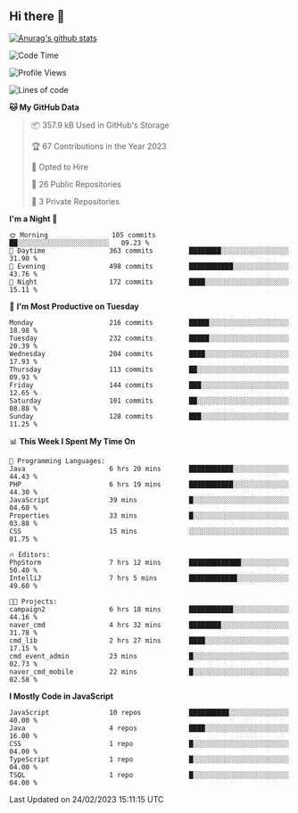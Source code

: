 ## Hi there 👋

[![Anurag's github stats](https://github-readme-stats.vercel.app/api?username=Songwonseok)](https://github.com/anuraghazra/github-readme-stats)



<!--START_SECTION:waka-->
![Code Time](http://img.shields.io/badge/Code%20Time-2%2C098%20hrs%2025%20mins-blue)

![Profile Views](http://img.shields.io/badge/Profile%20Views-4-blue)

![Lines of code](https://img.shields.io/badge/From%20Hello%20World%20I%27ve%20Written--19.0%20million%20lines%20of%20code-blue)

**🐱 My GitHub Data** 

> 📦 357.9 kB Used in GitHub's Storage 
 > 
> 🏆 67 Contributions in the Year 2023
 > 
> 💼 Opted to Hire
 > 
> 📜 26 Public Repositories 
 > 
> 🔑 3 Private Repositories 
 > 
**I'm a Night 🦉** 

```text
🌞 Morning                105 commits         ██░░░░░░░░░░░░░░░░░░░░░░░   09.23 % 
🌆 Daytime                363 commits         ████████░░░░░░░░░░░░░░░░░   31.90 % 
🌃 Evening                498 commits         ███████████░░░░░░░░░░░░░░   43.76 % 
🌙 Night                  172 commits         ████░░░░░░░░░░░░░░░░░░░░░   15.11 % 
```
📅 **I'm Most Productive on Tuesday** 

```text
Monday                   216 commits         █████░░░░░░░░░░░░░░░░░░░░   18.98 % 
Tuesday                  232 commits         █████░░░░░░░░░░░░░░░░░░░░   20.39 % 
Wednesday                204 commits         ████░░░░░░░░░░░░░░░░░░░░░   17.93 % 
Thursday                 113 commits         ██░░░░░░░░░░░░░░░░░░░░░░░   09.93 % 
Friday                   144 commits         ███░░░░░░░░░░░░░░░░░░░░░░   12.65 % 
Saturday                 101 commits         ██░░░░░░░░░░░░░░░░░░░░░░░   08.88 % 
Sunday                   128 commits         ███░░░░░░░░░░░░░░░░░░░░░░   11.25 % 
```


📊 **This Week I Spent My Time On** 

```text
💬 Programming Languages: 
Java                     6 hrs 20 mins       ███████████░░░░░░░░░░░░░░   44.43 % 
PHP                      6 hrs 19 mins       ███████████░░░░░░░░░░░░░░   44.30 % 
JavaScript               39 mins             █░░░░░░░░░░░░░░░░░░░░░░░░   04.60 % 
Properties               33 mins             █░░░░░░░░░░░░░░░░░░░░░░░░   03.88 % 
CSS                      15 mins             ░░░░░░░░░░░░░░░░░░░░░░░░░   01.75 % 

🔥 Editors: 
PhpStorm                 7 hrs 12 mins       █████████████░░░░░░░░░░░░   50.40 % 
IntelliJ                 7 hrs 5 mins        ████████████░░░░░░░░░░░░░   49.60 % 

🐱‍💻 Projects: 
campaign2                6 hrs 18 mins       ███████████░░░░░░░░░░░░░░   44.16 % 
naver_cmd                4 hrs 32 mins       ████████░░░░░░░░░░░░░░░░░   31.78 % 
cmd_lib                  2 hrs 27 mins       ████░░░░░░░░░░░░░░░░░░░░░   17.15 % 
cmd_event_admin          23 mins             █░░░░░░░░░░░░░░░░░░░░░░░░   02.73 % 
naver_cmd_mobile         22 mins             █░░░░░░░░░░░░░░░░░░░░░░░░   02.58 % 
```

**I Mostly Code in JavaScript** 

```text
JavaScript               10 repos            ██████████░░░░░░░░░░░░░░░   40.00 % 
Java                     4 repos             ████░░░░░░░░░░░░░░░░░░░░░   16.00 % 
CSS                      1 repo              █░░░░░░░░░░░░░░░░░░░░░░░░   04.00 % 
TypeScript               1 repo              █░░░░░░░░░░░░░░░░░░░░░░░░   04.00 % 
TSQL                     1 repo              █░░░░░░░░░░░░░░░░░░░░░░░░   04.00 % 
```




 Last Updated on 24/02/2023 15:11:15 UTC
<!--END_SECTION:waka-->
